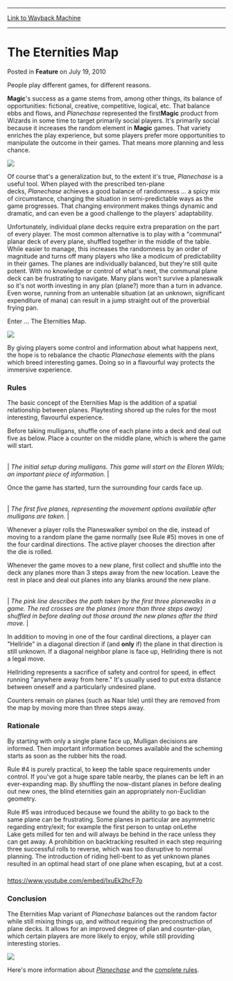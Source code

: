 
---
[Link to Wayback Machine](https://web.archive.org/web/20160521171632/http://magic.wizards.com/en/articles/archive/feature/eternities-map-2010-07-19)

[_metadata_:wayback_url]:- "http://magic.wizards.com/en/articles/archive/feature/eternities-map-2010-07-19"
[_metadata_:wayback_raw_url]:- "https://web.archive.org/web/20160521171632id_/http://magic.wizards.com/en/articles/archive/feature/eternities-map-2010-07-19"
[_metadata_:wayback_capture_timestamp]:- "2016-05-21 17:16:32+00:00"
[_metadata_:description]:- "People play different games, for different reasons."
[_metadata_:generator]:- "Drupal 7 (http://drupal.org)"
[_metadata_:publish_date]:- "2010-07-19"
---


The Eternities Map
==================



 Posted in **Feature**
 on July 19, 2010 










People play different games, for different reasons.



**Magic**'s success as a game stems from, among other things, its balance of opportunities: fictional, creative, competitive, logical, etc. That balance ebbs and flows, and *Planechase* represented the first**Magic** product from Wizards in some time to target primarily social players. It's primarily social because it increases the random element in **Magic** games. That variety enriches the play experience, but some players prefer more opportunities to manipulate the outcome in their games. That means more planning and less chance.


![](https://media.wizards.com/images/magic/daily/features/feature100_pcArt.jpg)

Of course that's a generalization but, to the extent it's true, *Planechase* is a useful tool. When played with the prescribed ten-plane decks, *Planechase* achieves a good balance of randomness ... a spicy mix of circumstance, changing the situation in semi-predictable ways as the game progresses. That changing environment makes things dynamic and dramatic, and can even be a good challenge to the players' adaptability.


Unfortunately, individual plane decks require extra preparation on the part of every player. The most common alternative is to play with a "communal" planar deck of every plane, shuffled together in the middle of the table. While easier to manage, this increases the randomness by an order of magnitude and turns off many players who like a modicum of predictability in their games. The planes are individually balanced, but they're still quite potent. With no knowledge or control of what's next, the communal plane deck can be frustrating to navigate. Many plans won't survive a planeswalk so it's not worth investing in any plan (plane?) more than a turn in advance. Even worse, running from an untenable situation (at an unknown, significant expenditure of mana) can result in a jump straight out of the proverbial frying pan.


Enter ... The Eternities Map.


![](https://media.wizards.com/images/magic/daily/features/feature100_map.jpg)

By giving players some control and information about what happens next, the hope is to rebalance the chaotic *Planechase* elements with the plans which breed interesting games. Doing so in a flavourful way protects the immersive experience.


### Rules


The basic concept of the Eternities Map is the addition of a spatial relationship between planes. Playtesting shored up the rules for the most interesting, flavourful experience.


Before taking mulligans, shuffle one of each plane into a deck and deal out five as below. Place a counter on the middle plane, which is where the game will start.





|  |
| --- |
| 
*The initial setup during mulligans. This game will start on the Eloren Wilds; an important piece of information.* |



Once the game has started, turn the surrounding four cards face up.





|  |
| --- |
| 
*The first five planes, representing the movement options available after mulligans are taken.* |



Whenever a player rolls the Planeswalker symbol on the die, instead of moving to a random plane the game normally (see Rule #5) moves in one of the four cardinal directions. The active player chooses the direction after the die is rolled.


Whenever the game moves to a new plane, first collect and shuffle into the deck any planes more than 3 steps away from the new location. Leave the rest in place and deal out planes into any blanks around the new plane.





|  |
| --- |
| 
*The pink line describes the path taken by the first three planewalks in a game. The red crosses are the planes (more than three steps away) shuffled in before dealing out those around the new planes after the third move.* |



In addition to moving in one of the four cardinal directions, a player can "Hellride" in a diagonal direction if (and **only** if) the plane in that direction is still unknown. If a diagonal neighbor plane is face up, Hellriding there is not a legal move.


Hellriding represents a sacrifice of safety and control for speed, in effect running "anywhere away from here." It's usually used to put extra distance between oneself and a particularly undesired plane.


Counters remain on planes (such as Naar Isle) until they are removed from the map by moving more than three steps away.


### Rationale


By starting with only a single plane face up, Mulligan decisions are informed. Then important information becomes available and the scheming starts as soon as the rubber hits the road.


Rule #4 is purely practical, to keep the table space requirements under control. If you've got a huge spare table nearby, the planes can be left in an ever-expanding map. By shuffling the now-distant planes in before dealing out new ones, the blind eternities gain an appropriately non-Euclidian geometry.


Rule #5 was introduced because we found the ability to go back to the same plane can be frustrating. Some planes in particular are asymmetric regarding entry/exit; for example the first person to untap onLethe Lake gets milled for ten and will always be behind in the race unless they can get away. A prohibition on backtracking resulted in each step requiring three successful rolls to reverse, which was too disruptive to normal planning. The introduction of riding hell-bent to as yet unknown planes resulted in an optimal head start of one plane when escaping, but at a cost.



### 


### 


<https://www.youtube.com/embed/IxuEk2hcF7o>


### Conclusion


The Eternities Map variant of *Planechase* balances out the random factor while still mixing things up, and without requiring the preconstruction of plane decks. It allows for an improved degree of plan and counter-plan, which certain players are more likely to enjoy, while still providing interesting stories.


![](https://media.wizards.com/images/magic/daily/features/feature100_jace.jpg)

Here's more information about [*Planechase*](http://www.wizards.com/magic/tcg/productarticle.aspx?x=mtg/tcg/planechase/productinfo) and the [complete rules](http://www.wizards.com/magic/magazine/article.aspx?x=mtg/daily/feature/51).








